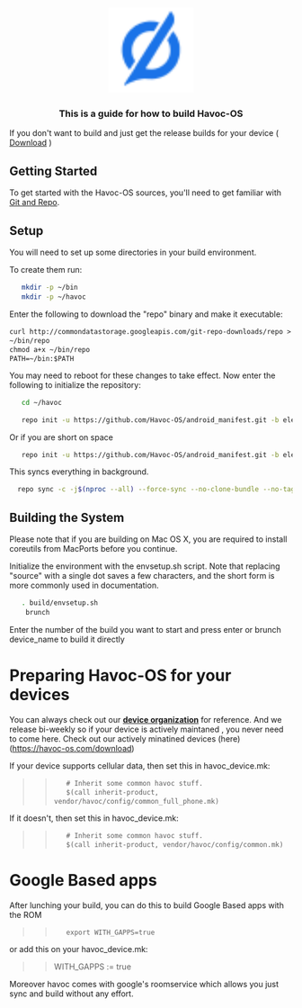 <h3 align="center"><img src="https://github.com/SukeeratSG/dump-public/blob/iron/Assets/havoc_favicon.svg" width="30%" height="30%"></h3>
<h3  align="center">This is a guide for how to build Havoc-OS</h3>

If you don't want to build and just get the release builds for your device ( [Download](https://havoc-os.com/download) )


Getting Started
---------------
To get started with the Havoc-OS sources, you'll need to get
familiar with [Git and Repo](https://source.android.com/setup/develop).

Setup
----------------------

You will need to set up some directories in your build environment.

To create them run:

```bash
   mkdir -p ~/bin
   mkdir -p ~/havoc
```

Enter the following to download the "repo" binary and make it executable:

```
curl http://commondatastorage.googleapis.com/git-repo-downloads/repo > ~/bin/repo
chmod a+x ~/bin/repo
PATH=~/bin:$PATH
```

You may need to reboot for these changes to take effect.
Now enter the following to initialize the repository:

```bash
   cd ~/havoc
```

```bash
   repo init -u https://github.com/Havoc-OS/android_manifest.git -b eleven
```
Or if you are short on space  

```bash
   repo init -u https://github.com/Havoc-OS/android_manifest.git -b eleven --depth=1
```

This syncs everything in background.

```bash
  repo sync -c -j$(nproc --all) --force-sync --no-clone-bundle --no-tags -q
```

Building the System
---------------

Please note that if you are building on Mac OS X, you are required to install coreutils from MacPorts before you continue.

Initialize the environment with the envsetup.sh script. Note that replacing "source" with a single dot saves a few characters, and the short form is more commonly used in documentation.

```bash
   . build/envsetup.sh
    brunch
```

Enter the number of the build you want to start and press enter or brunch device_name to build it directly


# Preparing Havoc-OS for your devices

You can always check out our [**device organization**](https://github.com/havoc-Devices) for reference.
And we release bi-weekly so if your device is actively maintaned , you never need to come here.
Check out our actively minatined devices (here)(https://havoc-os.com/download)

If your device supports cellular data, then set this in havoc_device.mk:

>>        # Inherit some common havoc stuff.
>>        $(call inherit-product, vendor/havoc/config/common_full_phone.mk)

If it doesn't, then set this in havoc_device.mk:

>>        # Inherit some common havoc stuff.   
>>        $(call inherit-product, vendor/havoc/config/common.mk)

# Google Based apps

After lunching your build, you can do this to build Google Based apps with the ROM

>>        export WITH_GAPPS=true

or add this on your havoc_device.mk:

>>  WITH_GAPPS := true

Moreover havoc comes with google's roomservice which allows you just sync and build without any effort.